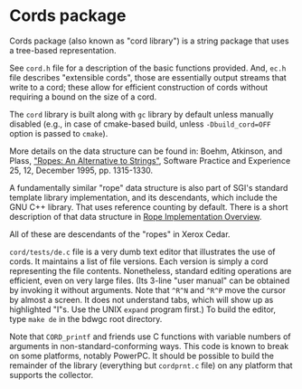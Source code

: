 # Cords package

Cords package (also known as "cord library") is a string package that uses
a tree-based representation.

See `cord.h` file for a description of the basic functions provided.  And,
`ec.h` file describes "extensible cords", those are essentially output streams
that write to a cord; these allow for efficient construction of cords without
requiring a bound on the size of a cord.

The `cord` library is built along with `gc` library by default unless manually
disabled (e.g., in case of cmake-based build, unless `-Dbuild_cord=OFF` option
is passed to `cmake`).

More details on the data structure can be found in: Boehm, Atkinson, and Plass,
["Ropes: An Alternative to Strings"](https://ondoc.logand.com/d/686/pdf),
Software Practice and Experience 25, 12, December 1995, pp. 1315-1330.

A fundamentally similar "rope" data structure is also part of SGI's standard
template library implementation, and its descendants, which include the
GNU C++ library.  That uses reference counting by default.  There is a short
description of that data structure in
[Rope Implementation Overview](https://www.boostcpp.org/sgi/stl/ropeimpl.html).

All of these are descendants of the "ropes" in Xerox Cedar.

`cord/tests/de.c` file is a very dumb text editor that illustrates the use of
cords.  It maintains a list of file versions.  Each version is simply a cord
representing the file contents.  Nonetheless, standard editing operations are
efficient, even on very large files.  (Its 3-line "user manual" can be
obtained by invoking it without arguments.  Note that `^R^N` and `^R^P` move
the cursor by almost a screen.  It does not understand tabs, which will show
up as highlighted "I"s.  Use the UNIX `expand` program first.)  To build the
editor, type `make de` in the bdwgc root directory.

Note that `CORD_printf` and friends use C functions with variable numbers
of arguments in non-standard-conforming ways.  This code is known to break on
some platforms, notably PowerPC.  It should be possible to build the remainder
of the library (everything but `cordprnt.c` file) on any platform that
supports the collector.
